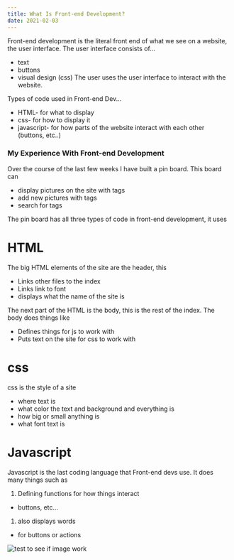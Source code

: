 ```yaml
---
title: What Is Front-end Development?
date: 2021-02-03
---
```


Front-end development is the literal front end of what we see on a website, the user interface. The user interface consists of...
* text
* buttons
* visual design (css)
The user uses the user interface to interact with the website.

Types of code used in Front-end Dev...
* HTML- for what to display
* css- for how to display it
* javascript- for how parts of the website interact with each other (buttons, etc..)

### My Experience With Front-end Development

Over the course of the last few weeks I have built a pin board. This board can

* display pictures on the site with tags
* add new pictures with tags
* search for tags

The pin board has all three types of code in front-end development, it uses 

# HTML

The big HTML elements of the site are the header, this 

* Links other files to the index
* Links link to font
* displays what the name of the site is

The next part of the HTML is the body, this is the rest of the index. The body does things like

* Defines things for js to work with
* Puts text on the site for css to work with

# css

css is the style of a site

* where text is
* what color the text and background and everything is
* how big or small anything is
* what font text is

# Javascript

Javascript is the last coding language that Front-end devs use. It does many things such as

1. Defining functions for how things interact
* buttons, etc...
1. also displays words 
* for buttons or actions 

![test to see if image work](https://c1.tribebytes.com/u1/images/the-expanded-definition.png)
